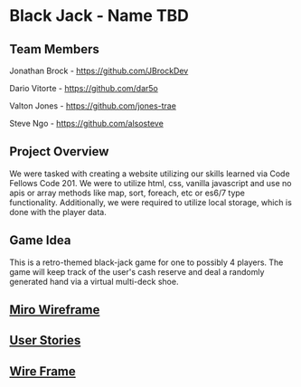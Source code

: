 # Black Jack - Name TBD

## Team Members

Jonathan Brock - https://github.com/JBrockDev

Dario Vitorte - https://github.com/dar5o

Valton Jones - https://github.com/jones-trae

Steve Ngo - https://github.com/alsosteve

## Project Overview
We were tasked with creating a website utilizing our skills learned via Code Fellows Code 201. We were to utilize html, css, vanilla javascript and use no apis or array methods like map, sort, foreach, etc or es6/7 type functionality. Additionally, we were required to utilize local storage, which is done with the player data.

## Game Idea
This is a retro-themed black-jack game for one to possibly 4 players. The game will keep track of the user's cash reserve and deal a randomly generated hand via a virtual multi-deck shoe.

## [Miro Wireframe](https://miro.com/app/board/o9J_lzqo2oA=/)

## [User Stories](https://docs.google.com/document/d/1uSH2SUSozwvltVE28eezp9DjvHI8goBbXFEEcF6qoGo/edit?usp=sharing)


## [Wire Frame](https://miro.com/app/board/o9J_lzqo2oA=/)

## [Domain Model](https://www.figma.com/file/ZcxMd3oJrvUCF9D87ejqwO/Domain-Model?node-id=0%3A1)

